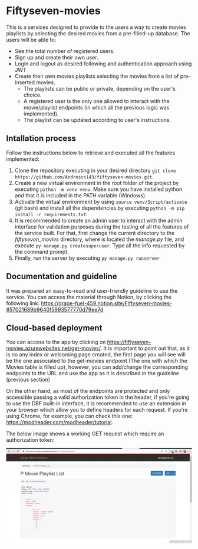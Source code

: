 # Fiftyseven-movies

This is a services designed to provide to the users a way to create movies playlists by selecting the desired movies from a pre-filled-up database. The users will be able to:

* See the total number of registered users.
* Sign up and create their own user.
* Login and logout as desired following and authentication approach using JWT
* Create their own movies playlists selecting the movies from a list of pre-inserted movies. 
  * The playlists can be public or private, depending on the user's choice. 
  * A registered user is the only one allowed to interact with the movie/playlist endpoints (in which all the previous logic was implemented). 
  * The playlist can be updated according to user's instructions.


## Intallation process

Follow the instructions below to retrieve and executed all the features implemented:

1. Clone the repository executing in your desired directory ```git clone https://github.com/Andrescc143/fiftyseven-movies.git```.
2. Create a new virtual environment in the root folder of the project by executing ```python -m venv venv```. Make sure you have installed python and that it is included in the PATH variable (Windows).
4. Activate the virtual environment by using ```source venv/Script/activate``` (git bash) and install all the dependencies by executing ```python -m pip install -r requirements.txt```.
5. It is recommended to create an admin user to interact with the admin interface for validation purposes during the testing of all the features of the service built. For that, first change the current directory to the *fiftyseven_movies* directory, where is located the *manage.py* file, and execute ```py manage.py createsuperuser```. Type all the info requested by the command prompt.
6. Finally, run the server by executing ```py manage.py runserver```


## Documentation and guideline

It was prepared an easy-to-read and user-friendly guideline to use the service. You can access the material through Notion, by clicking the following link: https://grape-fuel-459.notion.site/Fiftyseven-movies-857021689b9640f5993577770d79ee7d


## Cloud-based deployment

You can access to the app by clicking on https://fiftyseven-movies.azurewebsites.net/get-movies/. It is important to point out that, as it is no any index or welcoming page created, the first page you will see will be the one associated to the get-movies endpoint (The one with which the Movies table is filled up), however, you can add/change the corresponding endpoints to the URL and use the app as it is described in the guideline (previous section) 

On the other hand, as most of the endpoints are protected and only accessible passing a valid authorization token in the header, if you're going to use the DRF built-in interface, it is recommended to use an extension in your browser which allow you to define headers for each request. If you're using Chrome, for example, you can check this one: https://modheader.com/modheader/tutorial.

The below image shows a working GET request which require an authorization token:

![example_API_working_image](https://github.com/Andrescc143/fiftyseven-movies/blob/production/fiftyseven_movies/fiftyseven_movies/staticfiles/services-working.png)
